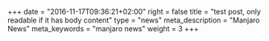 +++
date = "2016-11-17T09:36:21+02:00"
right = false
title = "test post, only readable if it has body content"
type = "news"
meta_description = "Manjaro News"
meta_keywords = "manjaro news"
weight = 3
+++
